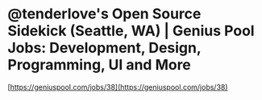 <!--
id: 963300490
link: http://tumblr.atmos.org/post/963300490/tenderloves-open-source-sidekick-seattle-wa
slug: tenderloves-open-source-sidekick-seattle-wa
date: Mon Aug 16 2010 09:41:17 GMT-0700 (PDT)
publish: 2010-08-016
tags: 
title: @tenderlove's Open Source Sidekick (Seattle, WA) | Genius Pool Jobs: Development, Design, Programming, UI and More
-->


@tenderlove's Open Source Sidekick (Seattle, WA) | Genius Pool Jobs: Development, Design, Programming, UI and More
==================================================================================================================

[https://geniuspool.com/jobs/38](https://geniuspool.com/jobs/38)

